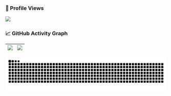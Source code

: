 ### 🎯 Profile Views

![](https://count.getloli.com/get/@yixuanoct.github.profile?theme=capoo-2)

### 📈 GitHub Activity Graph

|![](https://github-readme-stats.vercel.app/api?username=YixuanOct&show_icons=true&theme=radical&include_all_commits=true)|![](https://github-readme-stats.vercel.app/api/top-langs/?username=YixuanOct&theme=radical&layout=compact)|
|-------------------------------------------------------------------------------------------------------------------------|----------------------------------------------------------------------------------------------------------|

![](https://raw.githubusercontent.com/YixuanOct/YixuanOct/output/github-contribution-grid-snake.svg)
